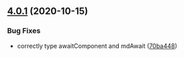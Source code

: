## [4.0.1](https://github.com/dbartholomae/jsx-md/compare/v4.0.0...v4.0.1) (2020-10-15)


### Bug Fixes

* correctly type awaitComponent and mdAwait ([70ba448](https://github.com/dbartholomae/jsx-md/commit/70ba448e30df75457abd55b1201a4c878b8d619c))
